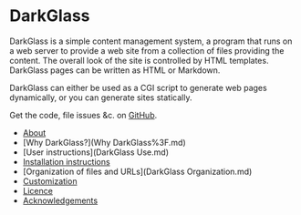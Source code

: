 # DarkGlass

DarkGlass is a simple content management system, a program that runs on a web server to provide a web site from a collection of files providing the content. The overall look of the site is controlled by HTML templates. DarkGlass pages can be written as HTML or Markdown.

DarkGlass can either be used as a CGI script to generate web pages dynamically, or you can generate sites statically.

Get the code, file issues &c. on [GitHub](https://github.com/rrthomas/DarkGlass).

   * [About](About.md)
   * [Why DarkGlass?](Why DarkGlass%3F.md)
   * [User instructions](DarkGlass Use.md)
   * [Installation instructions](Installation.md)
   * [Organization of files and URLs](DarkGlass Organization.md)
   * [Customization](Customization.md)
   * [Licence](Licence.md)
   * [Acknowledgements](Acknowledgements.md)
